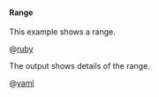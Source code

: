 #### Range

This example shows a range.

@[ruby](show.rb)

The output shows details of the range.

@[yaml](show.yaml)
